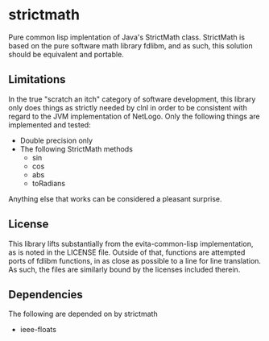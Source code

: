 # strictmath

Pure common lisp implentation of Java's StrictMath class.  StrictMath is based on the pure software math library fdlibm, and as such, this solution should be equivalent and portable.

## Limitations

In the true "scratch an itch" category of software development, this library only does things as strictly needed by clnl in order to be consistent with regard to the JVM implementation of NetLogo.  Only the following things are implemented and tested:

* Double precision only
* The following StrictMath methods
  * sin
  * cos
  * abs
  * toRadians

Anything else that works can be considered a pleasant surprise.

## License

This library lifts substantially from the evita-common-lisp implementation, as is noted in the LICENSE file.  Outside of that, functions are attempted ports of fdlibm functions, in as close as possible to a line for line translation.  As such, the files are similarly bound by the licenses included therein.

## Dependencies

The following are depended on by strictmath

* ieee-floats
